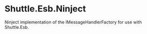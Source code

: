 # Shuttle.Esb.Ninject
Ninject implementation of the IMessageHandlerFactory for use with Shuttle.Esb.
